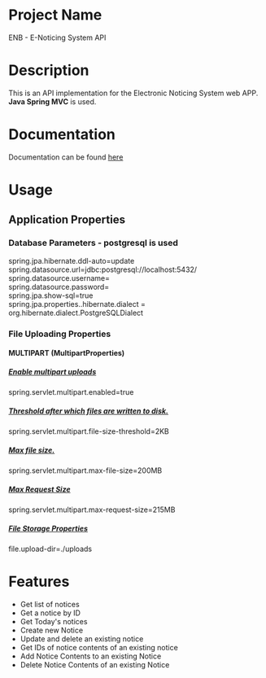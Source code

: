 # Project Name 
ENB - E-Noticing System API
# Description
This is an API implementation for the Electronic Noticing System web APP. <br/>
**Java Spring MVC** is used.

# Documentation
Documentation can be found [here](https://tibebu-es.github.io/enb-api/)

# Usage


## Application Properties
### Database Parameters - postgresql is used
spring.jpa.hibernate.ddl-auto=update <br/>
spring.datasource.url=jdbc:postgresql://localhost:5432/<database name>  <br/>
spring.datasource.username=<user name>  <br/>
spring.datasource.password=<password>  <br/>
spring.jpa.show-sql=true  <br/>
spring.jpa.properties..hibernate.dialect = org.hibernate.dialect.PostgreSQLDialect  <br/>

### File Uploading Properties
#### MULTIPART (MultipartProperties)
##### <ins> Enable multipart uploads </ins>
spring.servlet.multipart.enabled=true
##### <ins> Threshold after which files are written to disk. </ins>
spring.servlet.multipart.file-size-threshold=2KB
##### <ins> Max file size. </ins>
spring.servlet.multipart.max-file-size=200MB
##### <ins> Max Request Size </ins>
spring.servlet.multipart.max-request-size=215MB
##### <ins> File Storage Properties </ins>
file.upload-dir=./uploads

# Features
* Get list of notices
* Get a notice by ID
* Get Today's notices
* Create new Notice
* Update and delete an existing notice
* Get IDs of notice contents of an existing notice
* Add Notice Contents to an existing Notice
* Delete Notice Contents of an  existing Notice
